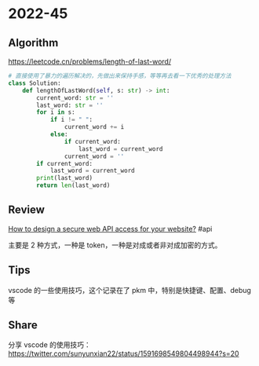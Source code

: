 # 2022-45

## Algorithm

<https://leetcode.cn/problems/length-of-last-word/>

```python
# 直接使用了暴力的遍历解决的，先做出来保持手感，等等再去看一下优秀的处理方法
class Solution:
    def lengthOfLastWord(self, s: str) -> int:
        current_word: str = ''
        last_word: str = ''
        for i in s:
            if i != " ":
                current_word += i
            else:
                if current_word:
                    last_word = current_word
                current_word = ''
        if current_word:
            last_word = current_word
        print(last_word)
        return len(last_word)
```

## Review

[How to design a secure web API access for your website?](https://blog.bytebytego.com/p/how-to-design-a-secture-web-api-access>) #api

主要是 2 种方式，一种是 token，一种是对成或者非对成加密的方式。

## Tips

vscode 的一些使用技巧，这个记录在了 pkm 中，特别是快捷键、配置、debug 等

## Share

分享 vscode 的使用技巧：<https://twitter.com/sunyunxian22/status/1591698549804498944?s=20>
